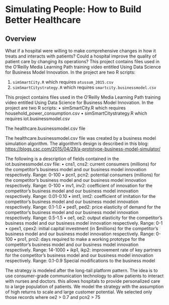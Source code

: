 # Simulating People: How to Build Better Healthcare

## Overview
What if a hospital were willing to make comprehensive changes in how it treats and interacts with patients? Could a hospital improve the quality of patient care by changing its operations? This project contains files used in the O’Reilly Media Learning Path training video entitled Using Data Science for Business Model Innovation. In the project are two R scripts:

1. `simSmartCity.R` which requires `atussum_2015.csv`
2. `simSmartCitystrategy.R` which requires `smartcity.businessmodel.csv`

This project contains files used in the O’Reilly Media Learning Path training video entitled Using Data Science for Business Model Innovation. In the project are two R scripts:
•	simSmartCity.R which requires household_power_consumption.csv
•	simSmartCitystrategy.R which requires iot.businessmodel.csv

The healthcare.businessmodel.csv file

The healthcare.businessmodel.csv file was created by a business model simulation algorithm. The algorithm’s design is described in this blog:
https://blogs.csc.com/2015/04/29/a-prototype-business-model-simulator/

 The following is a description of fields contained in the iot.businessmodel.csv file:
•	cns1, cns2: current consumers (millions) for the competitor’s business model and our business model innovation respectively. Range: 0-100
•	pcn1, pcn2: potential consumers (millions) for the competitor’s business model and our business model innovation respectively. Range: 0-100
•	inv1, inv2: coefficient of innovation for the competitor’s business model and our business model innovation respectively. Range: 0.01-0.10
•	imt1, imt2: coefficient of imitation for the competitor’s business model and our business model innovation respectively. Range: 0.1-1.0
•	ped1, ped2: price elasticity of demand for the competitor’s business model and our business model innovation respectively. Range: 0.5-1.5
•	oe1, oe2: output elasticity for the competitor’s business model and our business model innovation respectively. Range: 0-1
•	cpex1, cpex2: initial capital investment (in $millions) for the competitor’s business model and our business model innovation respectively. Range: 0-100
•	pro1, pro2: days required to make a working prototype for the competitor’s business model and our business model innovation respectively. Range: 14-1000
•	ikp1, ikp2: improvement rate of key partners for the competitor’s business model and our business model innovation respectively. Range: 0.1-0.9
Special modifications to the business model

The strategy is modeled after the long-tail platform pattern. The idea is to use consumer-grade communication technology to allow patients to interact with nurses and doctors. this allows hospitals to provide personalized care to a large population of patients. We model the strategy with the assumption of high returns to scale and large customer potential. We selected only those records where oe2 > 0.7 and pcn2 > 75
